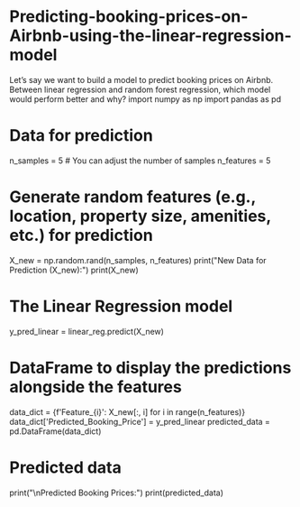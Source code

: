 # Predicting-booking-prices-on-Airbnb-using-the-linear-regression-model
Let’s say we want to build a model to predict booking prices on Airbnb. Between linear regression and random forest regression, which model would perform better and why?
import numpy as np
import pandas as pd
# Data for prediction
n_samples = 5  # You can adjust the number of samples
n_features = 5

# Generate random features (e.g., location, property size, amenities, etc.) for prediction
X_new = np.random.rand(n_samples, n_features)
print("New Data for Prediction (X_new):")
print(X_new)

# The Linear Regression model
y_pred_linear = linear_reg.predict(X_new)

# DataFrame to display the predictions alongside the features
data_dict = {f'Feature_{i}': X_new[:, i] for i in range(n_features)}
data_dict['Predicted_Booking_Price'] = y_pred_linear
predicted_data = pd.DataFrame(data_dict)

# Predicted data
print("\nPredicted Booking Prices:")
print(predicted_data)
